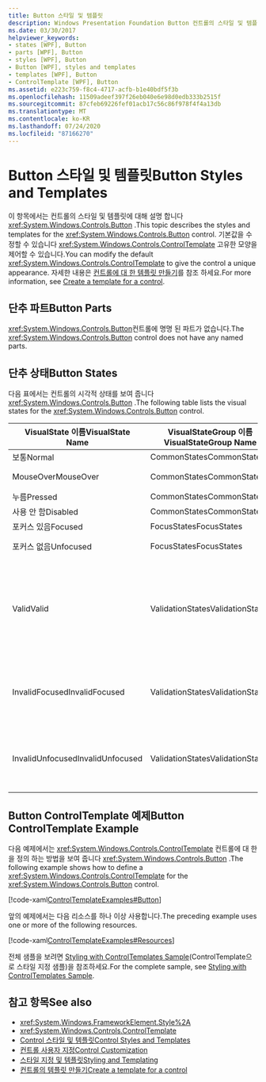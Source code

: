 ```yaml
---
title: Button 스타일 및 템플릿
description: Windows Presentation Foundation Button 컨트롤의 스타일 및 템플릿에 대해 알아봅니다. ControlTemplate를 수정 하 여 컨트롤에 고유한 모양을 제공 합니다.
ms.date: 03/30/2017
helpviewer_keywords:
- states [WPF], Button
- parts [WPF], Button
- styles [WPF], Button
- Button [WPF], styles and templates
- templates [WPF], Button
- ControlTemplate [WPF], Button
ms.assetid: e223c759-f8c4-4717-acfb-b1e40bdf5f3b
ms.openlocfilehash: 11509adeef397f26eb040e6e98d0edb333b2515f
ms.sourcegitcommit: 87cfeb69226fef01acb17c56c86f978f4f4a13db
ms.translationtype: MT
ms.contentlocale: ko-KR
ms.lasthandoff: 07/24/2020
ms.locfileid: "87166270"
---
```

# <a name="button-styles-and-templates"></a><span data-ttu-id="20235-104">Button 스타일 및 템플릿</span><span class="sxs-lookup"><span data-stu-id="20235-104">Button Styles and Templates</span></span>
<span data-ttu-id="20235-105">이 항목에서는 컨트롤의 스타일 및 템플릿에 대해 설명 합니다 <xref:System.Windows.Controls.Button> .</span><span class="sxs-lookup"><span data-stu-id="20235-105">This topic describes the styles and templates for the <xref:System.Windows.Controls.Button> control.</span></span> <span data-ttu-id="20235-106">기본값을 수정할 수 있습니다 <xref:System.Windows.Controls.ControlTemplate> 고유한 모양을 제어할 수 있습니다.</span><span class="sxs-lookup"><span data-stu-id="20235-106">You can modify the default <xref:System.Windows.Controls.ControlTemplate> to give the control a unique appearance.</span></span> <span data-ttu-id="20235-107">자세한 내용은 [컨트롤에 대 한 템플릿 만들기](../../../desktop-wpf/themes/how-to-create-apply-template.md)를 참조 하세요.</span><span class="sxs-lookup"><span data-stu-id="20235-107">For more information, see [Create a template for a control](../../../desktop-wpf/themes/how-to-create-apply-template.md).</span></span>  
  
## <a name="button-parts"></a><span data-ttu-id="20235-108">단추 파트</span><span class="sxs-lookup"><span data-stu-id="20235-108">Button Parts</span></span>  
 <span data-ttu-id="20235-109"><xref:System.Windows.Controls.Button>컨트롤에 명명 된 파트가 없습니다.</span><span class="sxs-lookup"><span data-stu-id="20235-109">The <xref:System.Windows.Controls.Button> control does not have any named parts.</span></span>  
  
## <a name="button-states"></a><span data-ttu-id="20235-110">단추 상태</span><span class="sxs-lookup"><span data-stu-id="20235-110">Button States</span></span>  
 <span data-ttu-id="20235-111">다음 표에서는 컨트롤의 시각적 상태를 보여 줍니다 <xref:System.Windows.Controls.Button> .</span><span class="sxs-lookup"><span data-stu-id="20235-111">The following table lists the visual states for the <xref:System.Windows.Controls.Button> control.</span></span>  
  
|<span data-ttu-id="20235-112">VisualState 이름</span><span class="sxs-lookup"><span data-stu-id="20235-112">VisualState Name</span></span>|<span data-ttu-id="20235-113">VisualStateGroup 이름</span><span class="sxs-lookup"><span data-stu-id="20235-113">VisualStateGroup Name</span></span>|<span data-ttu-id="20235-114">설명</span><span class="sxs-lookup"><span data-stu-id="20235-114">Description</span></span>|  
|-|-|-|  
|<span data-ttu-id="20235-115">보통</span><span class="sxs-lookup"><span data-stu-id="20235-115">Normal</span></span>|<span data-ttu-id="20235-116">CommonStates</span><span class="sxs-lookup"><span data-stu-id="20235-116">CommonStates</span></span>|<span data-ttu-id="20235-117">기본 상태입니다.</span><span class="sxs-lookup"><span data-stu-id="20235-117">The default state.</span></span>|  
|<span data-ttu-id="20235-118">MouseOver</span><span class="sxs-lookup"><span data-stu-id="20235-118">MouseOver</span></span>|<span data-ttu-id="20235-119">CommonStates</span><span class="sxs-lookup"><span data-stu-id="20235-119">CommonStates</span></span>|<span data-ttu-id="20235-120">마우스 포인터가 컨트롤 위에 있습니다.</span><span class="sxs-lookup"><span data-stu-id="20235-120">The mouse pointer is positioned over the control.</span></span>|  
|<span data-ttu-id="20235-121">누름</span><span class="sxs-lookup"><span data-stu-id="20235-121">Pressed</span></span>|<span data-ttu-id="20235-122">CommonStates</span><span class="sxs-lookup"><span data-stu-id="20235-122">CommonStates</span></span>|<span data-ttu-id="20235-123">컨트롤을 눌렀습니다.</span><span class="sxs-lookup"><span data-stu-id="20235-123">The control is pressed.</span></span>|  
|<span data-ttu-id="20235-124">사용 안 함</span><span class="sxs-lookup"><span data-stu-id="20235-124">Disabled</span></span>|<span data-ttu-id="20235-125">CommonStates</span><span class="sxs-lookup"><span data-stu-id="20235-125">CommonStates</span></span>|<span data-ttu-id="20235-126">컨트롤이 비활성화되었습니다.</span><span class="sxs-lookup"><span data-stu-id="20235-126">The control is disabled.</span></span>|  
|<span data-ttu-id="20235-127">포커스 있음</span><span class="sxs-lookup"><span data-stu-id="20235-127">Focused</span></span>|<span data-ttu-id="20235-128">FocusStates</span><span class="sxs-lookup"><span data-stu-id="20235-128">FocusStates</span></span>|<span data-ttu-id="20235-129">컨트롤에 포커스가 있습니다.</span><span class="sxs-lookup"><span data-stu-id="20235-129">The control has focus.</span></span>|  
|<span data-ttu-id="20235-130">포커스 없음</span><span class="sxs-lookup"><span data-stu-id="20235-130">Unfocused</span></span>|<span data-ttu-id="20235-131">FocusStates</span><span class="sxs-lookup"><span data-stu-id="20235-131">FocusStates</span></span>|<span data-ttu-id="20235-132">컨트롤에 포커스가 없습니다.</span><span class="sxs-lookup"><span data-stu-id="20235-132">The control does not have focus.</span></span>|  
|<span data-ttu-id="20235-133">Valid</span><span class="sxs-lookup"><span data-stu-id="20235-133">Valid</span></span>|<span data-ttu-id="20235-134">ValidationStates</span><span class="sxs-lookup"><span data-stu-id="20235-134">ValidationStates</span></span>|<span data-ttu-id="20235-135">컨트롤은 클래스를 사용 하 <xref:System.Windows.Controls.Validation> 고 <xref:System.Windows.Controls.Validation.HasError%2A?displayProperty=nameWithType> 연결 된 속성은 `false` 입니다.</span><span class="sxs-lookup"><span data-stu-id="20235-135">The control uses the <xref:System.Windows.Controls.Validation> class and the <xref:System.Windows.Controls.Validation.HasError%2A?displayProperty=nameWithType> attached property is `false`.</span></span>|  
|<span data-ttu-id="20235-136">InvalidFocused</span><span class="sxs-lookup"><span data-stu-id="20235-136">InvalidFocused</span></span>|<span data-ttu-id="20235-137">ValidationStates</span><span class="sxs-lookup"><span data-stu-id="20235-137">ValidationStates</span></span>|<span data-ttu-id="20235-138"><xref:System.Windows.Controls.Validation.HasError%2A?displayProperty=nameWithType>연결 된 속성이이 `true` 고 컨트롤에 포커스가 있습니다.</span><span class="sxs-lookup"><span data-stu-id="20235-138">The <xref:System.Windows.Controls.Validation.HasError%2A?displayProperty=nameWithType> attached property is `true` and the control has focus.</span></span>|  
|<span data-ttu-id="20235-139">InvalidUnfocused</span><span class="sxs-lookup"><span data-stu-id="20235-139">InvalidUnfocused</span></span>|<span data-ttu-id="20235-140">ValidationStates</span><span class="sxs-lookup"><span data-stu-id="20235-140">ValidationStates</span></span>|<span data-ttu-id="20235-141"><xref:System.Windows.Controls.Validation.HasError%2A?displayProperty=nameWithType>연결 된 속성이이 `true` 고 컨트롤에 포커스가 없는 경우</span><span class="sxs-lookup"><span data-stu-id="20235-141">The <xref:System.Windows.Controls.Validation.HasError%2A?displayProperty=nameWithType> attached property is `true` and the control does not have focus.</span></span>|  
  
## <a name="button-controltemplate-example"></a><span data-ttu-id="20235-142">Button ControlTemplate 예제</span><span class="sxs-lookup"><span data-stu-id="20235-142">Button ControlTemplate Example</span></span>  
 <span data-ttu-id="20235-143">다음 예제에서는 <xref:System.Windows.Controls.ControlTemplate> 컨트롤에 대 한을 정의 하는 방법을 보여 줍니다 <xref:System.Windows.Controls.Button> .</span><span class="sxs-lookup"><span data-stu-id="20235-143">The following example shows how to define a <xref:System.Windows.Controls.ControlTemplate> for the <xref:System.Windows.Controls.Button> control.</span></span>  
  
 [!code-xaml[ControlTemplateExamples#Button](~/samples/snippets/csharp/VS_Snippets_Wpf/ControlTemplateExamples/CS/resources/button.xaml#button)]  
  
 <span data-ttu-id="20235-144">앞의 예제에서는 다음 리소스를 하나 이상 사용합니다.</span><span class="sxs-lookup"><span data-stu-id="20235-144">The preceding example uses one or more of the following resources.</span></span>  
  
 [!code-xaml[ControlTemplateExamples#Resources](~/samples/snippets/csharp/VS_Snippets_Wpf/ControlTemplateExamples/CS/resources/shared.xaml#resources)]  
  
 <span data-ttu-id="20235-145">전체 샘플을 보려면 [Styling with ControlTemplates Sample](https://github.com/Microsoft/WPF-Samples/tree/master/Styles%20&%20Templates/IntroToStylingAndTemplating)(ControlTemplate으로 스타일 지정 샘플)을 참조하세요.</span><span class="sxs-lookup"><span data-stu-id="20235-145">For the complete sample, see [Styling with ControlTemplates Sample](https://github.com/Microsoft/WPF-Samples/tree/master/Styles%20&%20Templates/IntroToStylingAndTemplating).</span></span>  
  
## <a name="see-also"></a><span data-ttu-id="20235-146">참고 항목</span><span class="sxs-lookup"><span data-stu-id="20235-146">See also</span></span>

- <xref:System.Windows.FrameworkElement.Style%2A>
- <xref:System.Windows.Controls.ControlTemplate>
- [<span data-ttu-id="20235-147">Control 스타일 및 템플릿</span><span class="sxs-lookup"><span data-stu-id="20235-147">Control Styles and Templates</span></span>](control-styles-and-templates.md)
- [<span data-ttu-id="20235-148">컨트롤 사용자 지정</span><span class="sxs-lookup"><span data-stu-id="20235-148">Control Customization</span></span>](control-customization.md)
- [<span data-ttu-id="20235-149">스타일 지정 및 템플릿</span><span class="sxs-lookup"><span data-stu-id="20235-149">Styling and Templating</span></span>](../../../desktop-wpf/fundamentals/styles-templates-overview.md)
- [<span data-ttu-id="20235-150">컨트롤의 템플릿 만들기</span><span class="sxs-lookup"><span data-stu-id="20235-150">Create a template for a control</span></span>](../../../desktop-wpf/themes/how-to-create-apply-template.md)
